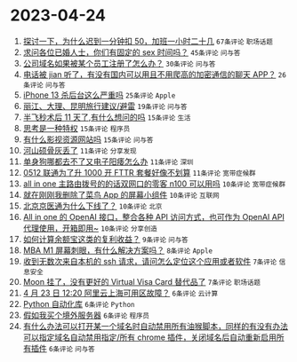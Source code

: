 # 2023-04-24

1. [探讨一下，为什么迟到一分钟扣 50，加班一小时二十几](https://www.v2ex.com/t/934926) `67条评论` `职场话题`
1. [求问各位已婚人士，你们有固定的 sex 时间吗？](https://www.v2ex.com/t/934950) `45条评论` `问与答`
1. [公司域名如果被某个员工注册了怎么办？](https://www.v2ex.com/t/934959) `30条评论` `问与答`
1. [电话被 jian 听了，有没有国内可以用且不用爬高的加密通信的聊天 APP？](https://www.v2ex.com/t/934963) `26条评论` `问与答`
1. [iPhone 13 杀后台这么严重吗](https://www.v2ex.com/t/934956) `25条评论` `Apple`
1. [丽江、大理、昆明旅行建议/避雷](https://www.v2ex.com/t/934952) `19条评论` `问与答`
1. [半飞秒术后 11 天了,有什么想问的吗](https://www.v2ex.com/t/934979) `15条评论` `生活`
1. [思考是一种特权](https://www.v2ex.com/t/934968) `15条评论` `程序员`
1. [有什么影视资源网站吗](https://www.v2ex.com/t/934933) `15条评论` `问与答`
1. [河山硕骨灰丢了](https://www.v2ex.com/t/934974) `11条评论` `分享发现`
1. [单身狗哪都去不了又电子阳痿怎么办](https://www.v2ex.com/t/934961) `11条评论` `深圳`
1. [0512 联通为了升 1000 开 FTTR 套餐好像不划算](https://www.v2ex.com/t/934928) `11条评论` `宽带症候群`
1. [all in one 主路由拨号的的话双网口的零客 n100 可以用吗](https://www.v2ex.com/t/934954) `10条评论` `宽带症候群`
1. [就在刚刚我删除了菜鸟 App 的屏幕小组件](https://www.v2ex.com/t/934938) `10条评论` `互联网`
1. [北京京医通为什么下线了？](https://www.v2ex.com/t/934935) `10条评论` `北京`
1. [All in one 的 OpenAI 接口，整合各种 API 访问方式，也可作为 OpenAI API 代理使用，开箱即用~](https://www.v2ex.com/t/934930) `10条评论` `分享创造`
1. [如何计算余额宝这类的复利收益？](https://www.v2ex.com/t/934932) `9条评论` `问与答`
1. [MBA M1 屏幕刺眼，有什么解决方案吗？](https://www.v2ex.com/t/934953) `8条评论` `Apple`
1. [收到无数次来自本机的 ssh 请求，请问怎么定位这个应用或者软件](https://www.v2ex.com/t/934971) `7条评论` `信息安全`
1. [Moon 挂了，没有更好的 Virtual Visa Card 替代品了](https://www.v2ex.com/t/934944) `7条评论` `职场话题`
1. [4 月 23 日 12:20 阿里云上海可用区故障？](https://www.v2ex.com/t/934958) `6条评论` `云计算`
1. [Python 自动化库](https://www.v2ex.com/t/934947) `6条评论` `Python`
1. [假如我买个境外服务器](https://www.v2ex.com/t/934942) `6条评论` `程序员`
1. [有什么办法可以打开某一个域名时自动禁用所有油猴脚本，同样的有没有办法可以指定域名自动禁用指定/所有 chrome 插件，关闭域名后自动重新启用所有插件](https://www.v2ex.com/t/934936) `6条评论` `问与答`
